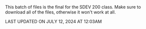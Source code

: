 This batch of files is the final for the SDEV 200 class. Make sure to download all of the files, otherwise it won't work at all.

LAST UPDATED ON JULY 12, 2024 AT 12:03AM
